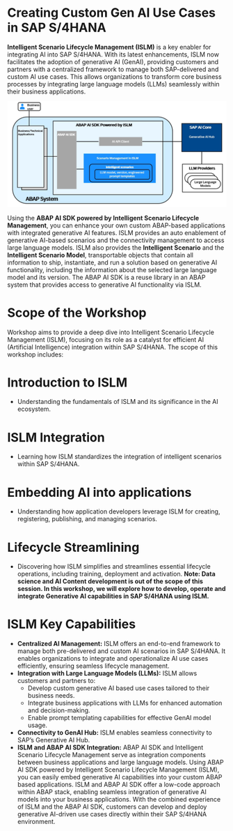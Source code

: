 # Creating Custom Gen AI Use Cases in SAP S/4HANA

**Intelligent Scenario Lifecycle Management (ISLM)** is a key enabler for integrating AI into SAP S/4HANA. With its latest enhancements, ISLM now facilitates the adoption of generative AI (GenAI), providing customers and partners with a centralized framework to manage both SAP-delivered and custom AI use cases. This allows organizations to transform core business processes by integrating large language models (LLMs) seamlessly within their business applications.

![](./images/islm_arch.jpg)

Using the **ABAP AI SDK powered by Intelligent Scenario Lifecycle Management**, you can enhance your own custom ABAP-based applications with integrated generative AI features.
ISLM provides an auto enablement of generative AI-based scenarios and the connectivity management to access large language models. ISLM also provides the **Intelligent Scenario** and the **Intelligent Scenario Model**, transportable objects that contain all information to ship, instantiate, and run a solution based on generative AI functionality, including the information about the selected large language model and its version.
The ABAP AI SDK is a reuse library in an ABAP system that provides access to generative AI functionality via ISLM.

# Scope of the Workshop

Workshop aims to provide a deep dive into Intelligent Scenario Lifecycle Management (ISLM), focusing on its role as a catalyst for efficient AI (Artificial Intelligence) integration within SAP S/4HANA. The scope of this workshop includes:

# Introduction to ISLM

- Understanding the fundamentals of ISLM and its significance in the AI ecosystem.

# ISLM Integration

- Learning how ISLM standardizes the integration of intelligent scenarios within SAP S/4HANA.

# Embedding AI into applications

- Understanding how application developers leverage ISLM for creating, registering, publishing, and managing scenarios.

# Lifecycle Streamlining

- Discovering how ISLM simplifies and streamlines essential lifecycle operations, including training, deployment and activation.
  **Note: Data science and AI Content development is out of the scope of this session. In this workshop, we will explore how to develop, operate and integrate Generative AI capabilities in SAP S/4HANA using ISLM.**

# ISLM Key Capabilities

- **Centralized AI Management:** ISLM offers an end-to-end framework to manage both pre-delivered and custom AI scenarios in SAP S/4HANA. It enables organizations to integrate and operationalize AI use cases efficiently, ensuring seamless lifecycle management.
- **Integration with Large Language Models (LLMs):** ISLM allows customers and partners to:
  - Develop custom generative AI based use cases tailored to their business needs.
  - Integrate business applications with LLMs for enhanced automation and decision-making.
  - Enable prompt templating capabilities for effective GenAI model usage.
- **Connectivity to GenAI Hub:** ISLM enables seamless connectivity to SAP’s Generative AI Hub.
- **ISLM and ABAP AI SDK Integration:** ABAP AI SDK and Intelligent Scenario Lifecycle Management serve as integration components between business applications and large language models. Using ABAP AI SDK powered by Intelligent Scenario Lifecycle Management (ISLM), you can easily embed generative AI capabilities into your custom ABAP based applications. ISLM and ABAP AI SDK offer a low-code approach within ABAP stack, enabling seamless integration of generative AI models into your business applications. With the combined experience of ISLM and the ABAP AI SDK, customers can develop and deploy generative AI-driven use cases directly within their SAP S/4HANA environment.
